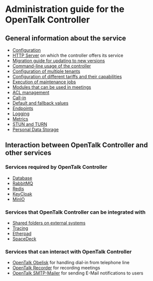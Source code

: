 # Administration guide for the OpenTalk Controller

## General information about the service

- [Configuration](configuration.md)
- [HTTP Server](http_server.md) on which the controller offers its service
- [Migration guide for updating to new versions](migration.md)
- [Command-line usage of the controller](cli.md)
- [Configuration of multiple tenants](tenants.md)
- [Configuration of different tariffs and their capabilities](tariffs.md)
- [Execution of maintenance jobs](jobs.md)
- [Modules that can be used in meetings](modules.md)
- [ACL management](acl.md)
- [Call-in](call_in.md)
- [Default and fallback values](defaults.md)
- [Endpoints](endpoints.md)
- [Logging](logging.md)
- [Metrics](metrics.md)
- [STUN and TURN](stun_turn.md)
- [Personal Data Storage](personal_data_storage.md)

## Interaction between OpenTalk Controller and other services

### Services required by OpenTalk Controller

- [Database](database.md)
- [RabbitMQ](rabbitmq.md)
- [Redis](redis.md)
- [KeyCloak](keycloak.md)
- [MinIO](minio.md)

### Services that OpenTalk Controller can be integrated with

- [Shared folders on external systems](shared_folder.md)
- [Tracing](tracing.md)
- [Etherpad](etherpad.md)
- [SpaceDeck](spacedeck.md)

### Services that can interact with OpenTalk Controller

- [OpenTalk Obelisk](obelisk.md) for handling dial-in from telephone line
- [OpenTalk Recorder](recorder.md) for recording meetings
- [OpenTalk SMTP-Mailer](smtp_mailer.md) for sending E-Mail notifications to users
